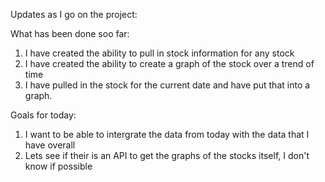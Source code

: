 Updates as I go on the project:

What has been done soo far: 
1) I have created the ability to pull in stock information for any stock
2) I have created the ability to create a graph of the stock over a trend of time
3) I have pulled in the stock for the current date and have put that into a graph. 

Goals for today:
1) I want to be able to intergrate the data from today with the data that I have overall
2) Lets see if their is an API to get the graphs of the stocks itself, I don't know if possible


